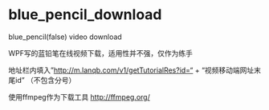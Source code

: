 # blue_pencil_download
blue_pencil(false) video download


WPF写的蓝铅笔在线视频下载，适用性并不强，仅作为练手

地址栏内填入”http://m.lanqb.com/v1/getTutorialRes?id=“ + “视频移动端网址末尾id”
（不包含分号）

使用ffmpeg作为下载工具
http://ffmpeg.org/
